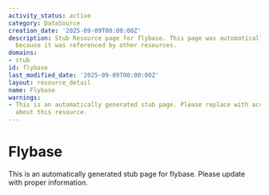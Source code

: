 ```yaml
---
activity_status: active
category: DataSource
creation_date: '2025-09-09T00:00:00Z'
description: Stub Resource page for flybase. This page was automatically generated
  because it was referenced by other resources.
domains:
- stub
id: flybase
last_modified_date: '2025-09-09T00:00:00Z'
layout: resource_detail
name: Flybase
warnings:
- This is an automatically generated stub page. Please replace with accurate information
  about this resource.
---
```


# Flybase

This is an automatically generated stub page for flybase. Please update with proper information.
